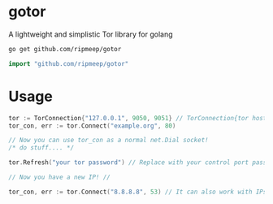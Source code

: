 # gotor
A lightweight and simplistic Tor library for golang

```bash
go get github.com/ripmeep/gotor
```

```go
import "github.com/ripmeep/gotor"
```

# Usage
```go
tor := TorConnection{"127.0.0.1", 9050, 9051} // TorConnection{tor host, SOCKS5 port, Control Port}
tor_con, err := tor.Connect("example.org", 80)

// Now you can use tor_con as a normal net.Dial socket!
/* do stuff.... */

tor.Refresh("your tor password") // Replace with your control port password

// Now you have a new IP! //

tor_con, err := tor.Connect("8.8.8.8", 53) // It can also work with IPs!
```
